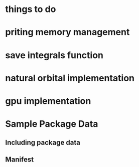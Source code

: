# things to do 
# priting memory management
# save integrals function
# natural orbital implementation
# gpu implementation

# Sample Package Data


## Including package data


## Manifest

